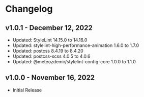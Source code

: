 # Changelog

## v1.0.1 - December 12, 2022

  - Updated: StyleLint 14.15.0 to 14.16.0
  - Updated: stylelint-high-performance-animation 1.6.0 to 1.7.0
  - Updated: postcss 8.4.19 to 8.4.20
  - Updated: postcss-scss 4.0.5 to 4.0.6
  - Updated: @meteozdemir/stylelint-config-core 1.0.0 to 1.1.0

## v1.0.0 - November 16, 2022

  - Initial Release
